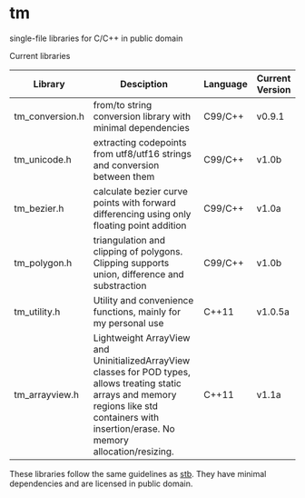 # tm
single-file libraries for C/C++ in public domain

Current libraries

Library | Desciption | Language | Current Version
--- | --- | --- | ---
tm_conversion.h | from/to string conversion library with minimal dependencies | C99/C++ | v0.9.1
tm_unicode.h | extracting codepoints from utf8/utf16 strings and conversion between them | C99/C++ | v1.0b
tm_bezier.h | calculate bezier curve points with forward differencing using only floating point addition | C99/C++ | v1.0a
tm_polygon.h | triangulation and clipping of polygons. Clipping supports union, difference and substraction | C99/C++ | v1.0b
tm_utility.h | Utility and convenience functions, mainly for my personal use | C++11 | v1.0.5a
tm_arrayview.h | Lightweight ArrayView and UninitializedArrayView classes for POD types, allows treating static arrays and memory regions like std containers with insertion/erase. No memory allocation/resizing. | C++11 | v1.1a

These libraries follow the same guidelines as [stb](https://github.com/nothings/stb).
They have minimal dependencies and are licensed in public domain.
